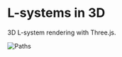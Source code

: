 # L-systems in 3D
 3D L-system rendering with Three.js.
 
 ![Paths](https://i.imgur.com/eGi7VNY.png)

